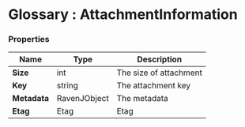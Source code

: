 ﻿# Glossary : AttachmentInformation

### Properties

| Name | Type | Description |
| ------------- | ------------- | ----- |
| **Size** | int | The size of attachment |
| **Key** | string | The attachment key |
| **Metadata** | RavenJObject | The metadata |
| **Etag** | Etag | Etag |
